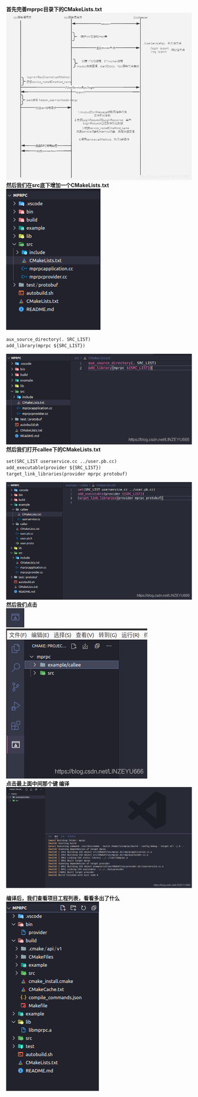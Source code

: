 **首先完善mprpc目录下的CMakeLists.txt**  
![在这里插入图片描述](image/watermark,type_ZmFuZ3poZW5naGVpdGk,shadow_10,text_aHR0cHM6Ly9ibG9nLmNzZG4ubmV0L0xJTlpFWVU2NjY=,size_16,color_FFFFFF,t_70.png)  
**然后我们在src底下增加一个CMakeLists.txt**  
![在这里插入图片描述](image/b77b92d5b9fe4f2eb8edfc6b235f8dca.png)

```xml
aux_source_directory(. SRC_LIST)
add_library(mprpc ${SRC_LIST})
```

![在这里插入图片描述](image/watermark,type_ZmFuZ3poZW5naGVpdGk,shadow_10,text_aHR0cHM6Ly9ibG9nLmNzZG4ubmV0L0xJTlpFWVU2NjY=,size_16,color_FFFFFF,t_70-16935583876531.png)  
**然后我们打开callee下的CMakeLists.txt**

```xml
set(SRC_LIST userservice.cc ../user.pb.cc)
add_executable(provider ${SRC_LIST})
target_link_libraries(provider mprpc protobuf)
```

![在这里插入图片描述](image/watermark,type_ZmFuZ3poZW5naGVpdGk,shadow_10,text_aHR0cHM6Ly9ibG9nLmNzZG4ubmV0L0xJTlpFWVU2NjY=,size_16,color_FFFFFF,t_70-16935583876532.png)  
**然后我们点击**  
![在这里插入图片描述](image/30e981e3d1c040da83c75a156868a3ce.png)  
![在这里插入图片描述](image/watermark,type_ZmFuZ3poZW5naGVpdGk,shadow_10,text_aHR0cHM6Ly9ibG9nLmNzZG4ubmV0L0xJTlpFWVU2NjY=,size_16,color_FFFFFF,t_70-16935583876533.png)  
**点击最上面中间那个键 编译**  
![在这里插入图片描述](image/watermark,type_ZmFuZ3poZW5naGVpdGk,shadow_10,text_aHR0cHM6Ly9ibG9nLmNzZG4ubmV0L0xJTlpFWVU2NjY=,size_16,color_FFFFFF,t_70-16935583876534.png)

**编译后，我们查看项目工程列表，看看多出了什么**  
![在这里插入图片描述](image/d9c19cf594304d31b0f891aa16e8a392.png)